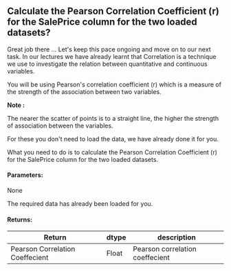 ## Calculate the Pearson Correlation Coefficient (r) for the SalePrice column for the two loaded datasets?

Great job there ... 
Let's keep this pace ongoing and move on to our next task.
In our lectures we have already learnt that Correlation is a technique we use to investigate the relation between quantitative and continuous variables. 

You will be using Pearson's correlation coefficient (r) which is a measure of the strength of the association between two variables. 

**Note :**
 
 The nearer the scatter of points is to a straight line, the higher the strength of association between the variables.


For these you don't need to load the data, we have already done it for you.

What you need to do is to calculate the Pearson Correlation Coefficient (r) for the SalePrice column for the two loaded datasets.


#### Parameters:

None 

The required data has already been loaded for you.


#### Returns:

| Return | dtype | description |
| --- | --- | --- | 
| Pearson Correlation Coeffecient | Float | Pearson correlation coeffecient|
